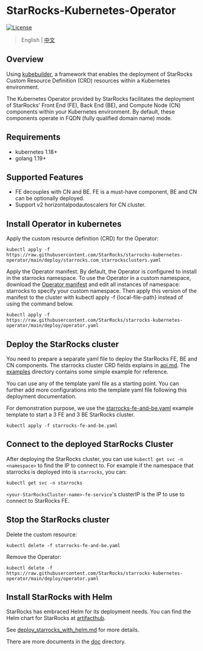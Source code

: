 # StarRocks-Kubernetes-Operator

[![License](https://img.shields.io/badge/License-Apache%202.0-blue.svg)](https://opensource.org/licenses/Apache-2.0)

> English | [中文](README_ZH-CN.md)

## Overview

Using [kubebuilder](https://github.com/kubernetes-sigs/kubebuilder), a framework that enables the deployment of
StarRocks Custom Resource Definition (CRD) resources within a Kubernetes environment.

The Kubernetes Operator provided by StarRocks facilitates the deployment of StarRocks' Front End (FE), Back End (BE),
and Compute Node (CN) components within your Kubernetes environment. By default, these components operate in FQDN (fully
qualified domain name) mode.

## Requirements

* kubernetes 1.18+
* golang 1.19+

## Supported Features

* FE decouples with CN and BE. FE is a must-have component, BE and CN can be optionally deployed.
* Support v2 horizontalpodautoscalers for CN cluster.

## Install Operator in kubernetes

Apply the custom resource definition (CRD) for the Operator:

```console
kubectl apply -f https://raw.githubusercontent.com/StarRocks/starrocks-kubernetes-operator/main/deploy/starrocks.com_starrocksclusters.yaml
```

Apply the Operator manifest. By default, the Operator is configured to install in the starrocks namespace.
To use the Operator in a custom namespace, download
the [Operator manifest](https://raw.githubusercontent.com/StarRocks/starrocks-kubernetes-operator/main/deploy/operator.yaml)
and edit all instances of namespace: starrocks to specify your custom namespace.
Then apply this version of the manifest to the cluster with kubectl apply -f {local-file-path} instead of using the
command below.

```console
kubectl apply -f https://raw.githubusercontent.com/StarRocks/starrocks-kubernetes-operator/main/deploy/operator.yaml
```

## Deploy the StarRocks cluster

You need to prepare a separate yaml file to deploy the StarRocks FE, BE and CN components.
The starrocks cluster CRD fields explains in [api.md](./doc/api.md).
The [examples](./examples/starrocks) directory contains some simple example for reference.

You can use any of the template yaml file as a starting point. You can further add more configurations into the template
yaml file following this deployment documentation.

For demonstration purpose, we use the [starrocks-fe-and-be.yaml](./examples/starrocks/starrocks-fe-and-be.yaml) example
template to start a 3 FE and 3 BE StarRocks cluster.

```console
kubectl apply -f starrocks-fe-and-be.yaml
```

## Connect to the deployed StarRocks Cluster

After deploying the StarRocks cluster, you can use `kubectl get svc -n <namespace>` to find the IP to connect to. For
example if the namespace that starrocks is deployed into is `starrocks`, you can:

```console
kubectl get svc -n starrocks
```

`<your-StarRocksCluster-name>-fe-service`'s clusterIP is the IP to use to connect to StarRocks FE.

## Stop the StarRocks cluster

Delete the custom resource:

```console
kubectl delete -f starrocks-fe-and-be.yaml
```

Remove the Operator:

```console
kubectl delete -f  https://raw.githubusercontent.com/StarRocks/starrocks-kubernetes-operator/main/deploy/operator.yaml
```

## Install StarRocks with Helm

StarRocks has embraced Helm for its deployment needs. You can find the Helm chart for StarRocks
at [artifacthub](https://artifacthub.io/packages/helm/kube-starrocks/kube-starrocks).

See [deploy_starrocks_with_helm.md](./doc/deploy_starrocks_with_helm_howto.md) for more details.

There are more documents in the [doc](./doc/README.md) directory.
